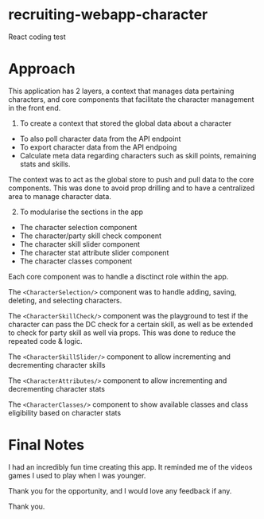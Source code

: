 # recruiting-webapp-character
React coding test

# Approach 
This application has 2 layers, a context that manages data pertaining characters, and core components that facilitate the character management in the front end.  

1. To create a context that stored the global data about a character
  - To also poll character data from the API endpoint 
  - To export character data from the API endpoing 
  - Calculate meta data regarding characters such as skill points, remaining stats and skills.  

The context was to act as the global store to push and pull data to the core components. This was done to avoid prop drilling and to have a centralized area to manage character data. 

2. To modularise the sections in the app 
  - The character selection <CharacterSelection/> component 
  - The character/party skill check <CharacterSkillCheck/> component
  - The character skill slider <CharacterSkillSlider/> component
  - The character stat attribute slider <CharacterAttributes/> component 
  - The character classes <CharacterClasses/> component 

Each core component was to handle a disctinct role within the app. 

The `<CharacterSelection/>` component was to handle adding, saving, deleting, and selecting characters. 

The `<CharacterSkillCheck/>` component was the playground to test if the character can pass the DC check for a certain skill, as well as be extended to check for party skill as well via props. This was done to reduce the repeated code & logic. 

The `<CharacterSkillSlider/>` component to allow incrementing and decrementing character skills 

The `<CharacterAttributes/>` component to allow incrementing and decrementing character stats 

The `<CharacterClasses/>` component to show available classes and class eligibility based on character stats

# Final Notes 

I had an incredibly fun time creating this app. It reminded me of the videos games I used to play when I was younger. 

Thank you for the opportunity, and I would love any feedback if any. 

Thank you. 